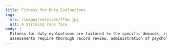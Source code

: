 ```yaml
---
title: Fitness for Duty Evaluations
img:
  src: /images/services/ffde.jpg
  alt: A Striking rock face
body: |
  Fitness for duty evaluations are tailored to the specific demands, role, and responsibilities of the individual being evaluated. In general, such
  assessments require thorough record review, administration of psychological testing, and occasionally risk, or threat assessment. The content and structure of the evaluation is tailored to the needs and requirements of the institution requesting the assessment.
---
```

